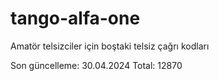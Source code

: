 # tango-alfa-one
Amatör telsizciler için boştaki telsiz çağrı kodları

Son güncelleme: 30.04.2024
Total: 12870
